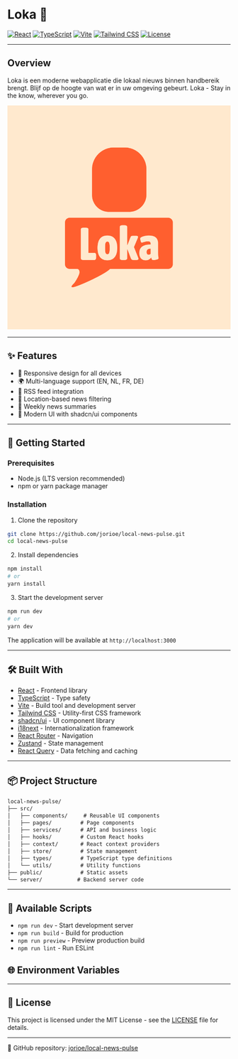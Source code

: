 # Loka 📰

[![React](https://img.shields.io/badge/React-18.3.1-blue.svg)](https://reactjs.org/)
[![TypeScript](https://img.shields.io/badge/TypeScript-5.5.3-blue.svg)](https://www.typescriptlang.org/)
[![Vite](https://img.shields.io/badge/Vite-5.4.1-646CFF.svg)](https://vitejs.dev/)
[![Tailwind CSS](https://img.shields.io/badge/Tailwind_CSS-3.4.11-38B2AC.svg)](https://tailwindcss.com/)
[![License](https://img.shields.io/badge/License-MIT-green.svg)](LICENSE)

---

## Overview

Loka is een moderne webapplicatie die lokaal nieuws binnen handbereik brengt. Blijf op de hoogte van wat er in uw omgeving gebeurt. Loka - Stay in the know, wherever you go.

![Local News Pulse Logo](public/img/Loka-vierkant.png)

---

## ✨ Features

- 📱 Responsive design for all devices
- 🌍 Multi-language support (EN, NL, FR, DE)
- 📰 RSS feed integration
- 📍 Location-based news filtering
- 📅 Weekly news summaries
- 🎨 Modern UI with shadcn/ui components

---

## 🚀 Getting Started

### Prerequisites

- Node.js (LTS version recommended)
- npm or yarn package manager

### Installation

1. Clone the repository
```bash
git clone https://github.com/jorioe/local-news-pulse.git
cd local-news-pulse
```

2. Install dependencies
```bash
npm install
# or
yarn install
```

3. Start the development server
```bash
npm run dev
# or
yarn dev
```

The application will be available at `http://localhost:3000`

---

## 🛠️ Built With

- [React](https://reactjs.org/) - Frontend library
- [TypeScript](https://www.typescriptlang.org/) - Type safety
- [Vite](https://vitejs.dev/) - Build tool and development server
- [Tailwind CSS](https://tailwindcss.com/) - Utility-first CSS framework
- [shadcn/ui](https://ui.shadcn.com/) - UI component library
- [i18next](https://www.i18next.com/) - Internationalization framework
- [React Router](https://reactrouter.com/) - Navigation
- [Zustand](https://zustand-demo.pmnd.rs/) - State management
- [React Query](https://tanstack.com/query/latest) - Data fetching and caching

---

## 📦 Project Structure

```
local-news-pulse/
├── src/
│   ├── components/     # Reusable UI components
│   ├── pages/         # Page components
│   ├── services/      # API and business logic
│   ├── hooks/         # Custom React hooks
│   ├── context/       # React context providers
│   ├── store/         # State management
│   ├── types/         # TypeScript type definitions
│   └── utils/         # Utility functions
├── public/            # Static assets
└── server/           # Backend server code
```
---

## 🔧 Available Scripts

- `npm run dev` - Start development server
- `npm run build` - Build for production
- `npm run preview` - Preview production build
- `npm run lint` - Run ESLint

## 🌐 Environment Variables

---

## 📝 License

This project is licensed under the MIT License - see the [LICENSE](LICENSE) file for details.


---

🔗 GitHub repository: [jorioe/local-news-pulse](https://github.com/jorioe/local-news-pulse)



